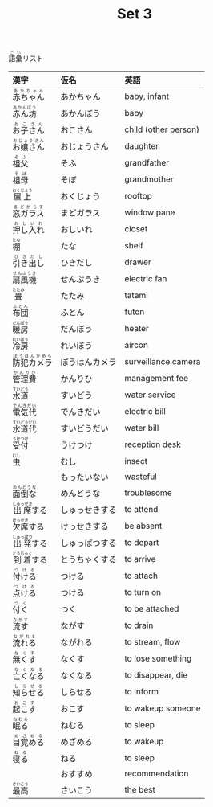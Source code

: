 ﻿---
layout: default
title: Set 3
parent: N4 Vocabulary List
grand_parent: <ruby>語彙<rt>ごい</rt></ruby> Vocabulary
nav_order: 3
---

<ruby>語彙<rt>ごい</rt></ruby>リスト

| 漢字 | 仮名 | 英語 |
|:---------------------------------------------------|:---------------|:----------------------|
| <ruby> 赤ちゃん <rt> あかちゃん </rt></ruby> | あかちゃん | baby, infant |
| <ruby> 赤ん坊 <rt> あかんぼう </rt></ruby> | あかんぼう | baby |
| <ruby> お子さん <rt> おこさん </rt></ruby> | おこさん | child (other person) |
| <ruby> お嬢さん <rt> おじょうさん </rt></ruby> | おじょうさん | daughter |
| <ruby> 祖父 <rt> そふ </rt></ruby> | そふ | grandfather |
| <ruby> 祖母 <rt> そぼ </rt></ruby> | そぼ | grandmother |
| <ruby> 屋上 <rt> おくじょう </rt></ruby> | おくじょう | rooftop |
| <ruby> 窓ガラス <rt> まどがらす </rt></ruby> | まどガラス | window pane |
| <ruby> 押し入れ <rt> おしいれ </rt></ruby> | おしいれ | closet |
| <ruby> 棚 <rt> たな </rt></ruby> | たな | shelf |
| <ruby> 引き出し <rt> ひきだし </rt></ruby> | ひきだし | drawer |
| <ruby> 扇風機 <rt> せんぷうき </rt></ruby> | せんぷうき | electric fan |
| <ruby> 畳 <rt> たたみ </rt></ruby> | たたみ | tatami |
| <ruby> 布団 <rt> ふとん </rt></ruby> | ふとん | futon |
| <ruby> 暖房 <rt> だんぼう </rt></ruby> | だんぼう | heater |
| <ruby> 冷房 <rt> れいぼう </rt></ruby> | れいぼう | aircon |
| <ruby> 防犯カメラ <rt> ぼうはんかめら </rt></ruby> | ぼうはんカメラ | surveillance camera |
| <ruby> 管理費 <rt> かんりひ </rt></ruby> | かんりひ | management fee |
| <ruby> 水道 <rt> すいどう </rt></ruby> | すいどう | water service |
| <ruby> 電気代 <rt> でんきだい </rt></ruby> | でんきだい | electric bill |
| <ruby> 水道代 <rt> すいどうだい </rt></ruby> | すいどうだい | water bill |
| <ruby> 受付 <rt> うけつけ </rt></ruby> | うけつけ | reception desk |
| <ruby> 虫 <rt> むし </rt></ruby> | むし | insect |
| | もったいない | wasteful |
| <ruby> 面倒な <rt> めんどうな </rt></ruby> | めんどうな | troublesome |
| <ruby> 出席 <rt> しゅっせき </rt></ruby>する | しゅっせきする | to attend |
| <ruby> 欠席 <rt> けっせき </rt></ruby>する | けっせきする | be absent |
| <ruby> 出発 <rt> しゅっぱつ </rt></ruby>する | しゅっぱつする | to depart |
| <ruby> 到着 <rt> とうちゃく </rt></ruby>する | とうちゃくする | to arrive |
| <ruby> 付ける <rt> つける </rt></ruby> | つける | to attach |
| <ruby> 点ける <rt> つける </rt></ruby> | つける | to turn on |
| <ruby> 付く <rt> つく </rt></ruby> | つく | to be attached |
| <ruby> 流す <rt> ながす </rt></ruby> | ながす | to drain |
| <ruby> 流れる <rt> ながれる </rt></ruby> | ながれる | to stream, flow |
| <ruby> 無くす <rt> なくす </rt></ruby> | なくす | to lose something |
| <ruby> 亡くなる <rt> なくなる </rt></ruby> | なくなる | to disappear, die |
| <ruby> 知らせる <rt> しらせる </rt></ruby> | しらせる | to inform |
| <ruby> 起こす <rt> おこす </rt></ruby> | おこす | to wakeup someone |
| <ruby> 眠る <rt> ねむる </rt></ruby> | ねむる | to sleep |
| <ruby> 目覚める <rt> めざめる </rt></ruby> | めざめる | to wakeup |
| <ruby> 寝る <rt> ねる </rt></ruby> | ねる | to sleep |
| | おすすめ | recommendation |
| <ruby> 最高 <rt> さいこう </rt></ruby> | さいこう | the best |
